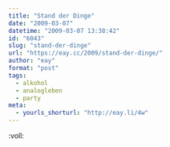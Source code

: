 ```yaml
---
title: "Stand der Dinge"
date: "2009-03-07"
datetime: "2009-03-07 13:38:42"
id: "6043"
slug: "stand-der-dinge"
url: "https://eay.cc/2009/stand-der-dinge/"
author: "eay"
format: "post"
tags:
  - alkohol
  - analogleben
  - party
meta:
  - yourls_shorturl: "http://eay.li/4w"
---
```


:voll:
